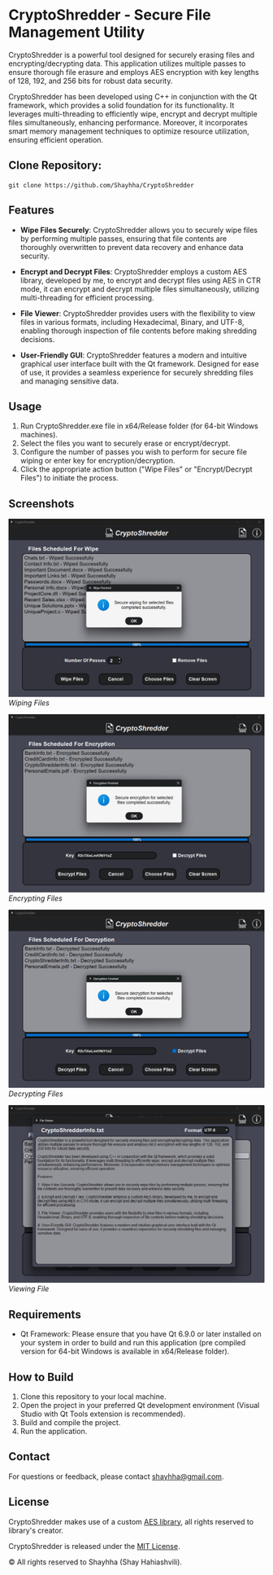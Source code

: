 # CryptoShredder - Secure File Management Utility

CryptoShredder is a powerful tool designed for securely erasing files and encrypting/decrypting data. This application utilizes multiple passes to ensure thorough file erasure and employs AES encryption with key lengths of 128, 192, and 256 bits for robust data security. 

CryptoShredder has been developed using C++ in conjunction with the Qt framework, which provides a solid foundation for its functionality. It leverages multi-threading to efficiently wipe, encrypt and decrypt multiple files simultaneously, enhancing performance. Moreover, it incorporates smart memory management techniques to optimize resource utilization, ensuring efficient operation.

## Clone Repository:

```shell
git clone https://github.com/Shayhha/CryptoShredder
```

## Features

- **Wipe Files Securely**: CryptoShredder allows you to securely wipe files by performing multiple passes, ensuring that file contents are thoroughly overwritten to prevent data recovery and enhance data security.

- **Encrypt and Decrypt Files**: CryptoShredder employs a custom AES library, developed by me, to encrypt and decrypt files using AES in CTR mode, it can encrypt and decrypt multiple files simultaneously, utilizing multi-threading for efficient processing.

- **File Viewer**: CryptoShredder provides users with the flexibility to view files in various formats, including Hexadecimal, Binary, and UTF-8, enabling thorough inspection of file contents before making shredding decisions.

- **User-Friendly GUI**: CryptoShredder features a modern and intuitive graphical user interface built with the Qt framework. Designed for ease of use, it provides a seamless experience for securely shredding files and managing sensitive data.

## Usage

1. Run CryptoShredder.exe file in x64/Release folder (for 64-bit Windows machines).
2. Select the files you want to securely erase or encrypt/decrypt.
3. Configure the number of passes you wish to perform for secure file wiping or enter key for encryption/decryption.
4. Click the appropriate action button ("Wipe Files" or "Encrypt/Decrypt Files") to initiate the process.


## Screenshots

![Screenshot 1](CryptoShredder/images/CryptoShredderScreenshot1.png)
*Wiping Files*

![Screenshot 2](CryptoShredder/images/CryptoShredderScreenshot2.png)
*Encrypting Files*

![Screenshot 3](CryptoShredder/images/CryptoShredderScreenshot3.png)
*Decrypting Files*

![Screenshot 4](CryptoShredder/images/CryptoShredderScreenshot4.png)
*Viewing File*

## Requirements

- Qt Framework: Please ensure that you have Qt 6.9.0 or later installed on your system in order to build and run this application (pre compiled version for 64-bit Windows is available in x64/Release folder).

## How to Build

1. Clone this repository to your local machine.
2. Open the project in your preferred Qt development environment (Visual Studio with Qt Tools extension is recommended).
3. Build and compile the project.
4. Run the application.

## Contact

For questions or feedback, please contact [shayhha@gmail.com](mailto:shayhha@gmail.com).

## License

CryptoShredder makes use of a custom [AES library](https://github.com/Shayhha/AES), all rights reserved to library's creator.

CryptoShredder is released under the [MIT License](LICENSE.txt).

© All rights reserved to Shayhha (Shay Hahiashvili).
